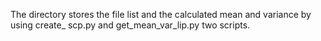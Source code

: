 The directory stores the file list and the calculated mean and variance by using create_ scp.py and get_mean_var_lip.py two scripts.